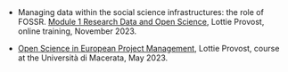 ## 
- Managing data within the social science infrastructures: the role of FOSSR. [Module 1 Research Data and Open Science](https://zenodo.org/records/10074214), Lottie Provost, online training, November 2023. 

- [Open Science in European Project Management](https://zenodo.org/records/7927959), Lottie Provost, course at the Università di Macerata, May 2023. 

